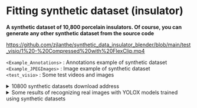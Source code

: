 # Fitting synthetic dataset (insulator)
**A synthetic dataset of 10,800 porcelain insulators.  Of course, you can generate any other synthetic dataset from the source code**

https://github.com/zjlanthe/synthetic_data_insulator_blender/blob/main/test_visio/1%20-%20Compressed%20with%20FlexClip.mp4

`<Example_Annotations>`  : Annotations example of  synthetic dataset   
`<Example_JPEGImages>`  : Image example of  synthetic dataset   
`<test_visio>`  : Some test videos and images   

<details>
<summary>10800 synthetic datasets download address</summary>
For all datasets, please refer to the following link of Baidu network disk：链接: https://pan.baidu.com/s/1ZqgdeP9uLoBM_-UkHTeg6A  密码: 1545
</details>


<details>
<summary>Some results of recognizing real images with YOLOX models trained using synthetic datasets</summary>
For more images please refer to the folder: test_visio/text_img/xxx.jpg    
  
![image](test_visio/text_img/1.jpg)  
![image](test_visio/text_img/2.jpg)  
![image](test_visio/text_img/3.jpg)
![image](test_visio/text_img/4.jpg)
![image](test_visio/text_img/5.jpg)
![image](test_visio/text_img/6.jpg)
![image](test_visio/text_img/7.jpg)
![image](test_visio/text_img/8.jpg)
![image](test_visio/text_img/9.jpg)
![image](test_visio/text_img/10.jpg)
![image](test_visio/text_img/11.jpg)
![image](test_visio/text_img/12.jpg)
![image](test_visio/text_img/13.jpg)
![image](test_visio/text_img/14.jpg)
![image](test_visio/text_img/15.jpg)
![image](test_visio/text_img/16.jpg)
![image](test_visio/text_img/17.jpg)
![image](test_visio/text_img/18.jpg)
![image](test_visio/text_img/19.jpg)
![image](test_visio/text_img/20.jpg)
![image](test_visio/text_img/21.jpg)
![image](test_visio/text_img/22.jpg)
</details>

